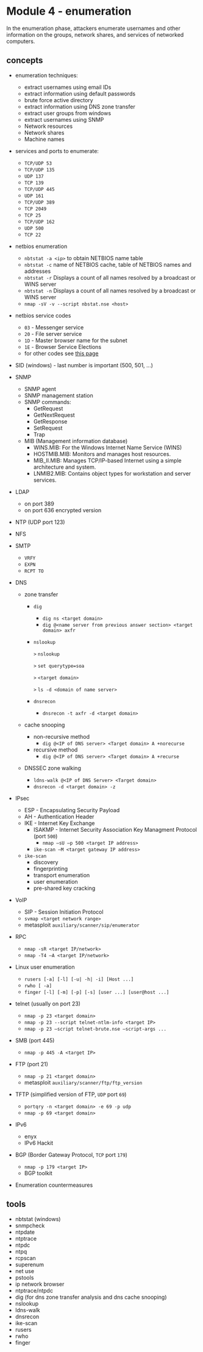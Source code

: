 # Module 4 - enumeration

In the enumeration phase, attackers enumerate usernames and other information on the groups, network shares, and services of networked computers.

## concepts

- enumeration techniques:
  - extract usernames using email IDs
  - extract information using default passwords
  - brute force active directory
  - extract information using DNS zone transfer
  - extract user groups from windows
  - extract usernames using SNMP
  - Network resources
  - Network shares
  - Machine names
- services and ports to enumerate:
  - `TCP/UDP 53`
  - `TCP/UDP 135`
  - `UDP 137`
  - `TCP 139`
  - `TCP/UDP 445`
  - `UDP 161`
  - `TCP/UDP 389`
  - `TCP 2049`
  - `TCP 25`
  - `TCP/UDP 162`
  - `UDP 500`
  - `TCP 22`
- netbios enumeration
  - `nbtstat -a <ip>` to obtain NETBIOS name table
  - `nbtstat -c` name of NETBIOS cache, table of NETBIOS names and addresses
  - `nbtstat -r` Displays a count of all names resolved by a broadcast or WINS server
  - `nbtstat -n` Displays a count of all names resolved by a broadcast or WINS server
  - `nmap -sV -v --script nbstat.nse <host>`
- netbios service codes
  - `03` - Messenger service
  - `20` - File server service
  - `1D` - Master browser name for the subnet
  - `1E` - Browser Service Elections
  - for other codes see [this page](http://www.pyeung.com/pages/microsoft/winnt/netbioscodes.html)
- SID (windows) - last number is important (500, 501, ...)
- SNMP
  - SNMP agent
  - SNMP management station
  - SNMP commands:
    - GetRequest
    - GetNextRequest
    - GetResponse
    - SetRequest
    - Trap
  - MIB (Management information database)
    - WINS.MIB: For the Windows Internet Name Service (WINS)
    - HOSTMIB.MIB: Monitors and manages host resources.
    - MIB_II.MIB: Manages TCP/IP-based Internet using a simple architecture and system.
    - LNMIB2.MIB: Contains object types for workstation and server services.

- LDAP
  - on port 389
  - on port 636 encrypted version
- NTP (UDP port 123)
- NFS
- SMTP
  - `VRFY`
  - `EXPN`
  - `RCPT TO`
- DNS

  - zone transfer

    - `dig`
      - `dig ns <target domain>`
      - `dig @<name server from previous answer section> <target domain> axfr`
    - `nslookup`

      `>` `nslookup`

      `>` `set querytype=soa`

      `>` `<target domain>`

      `>` `ls -d <domain of name server>`

    - `dnsrecon`
      - `dnsrecon -t axfr -d <target domain>`

  - cache snooping
    - non-recursive method
      - `dig @<IP of DNS server> <Target domain> A +norecurse`
    - recursive method
      - `dig @<IP of DNS server> <Target domain> A +recurse`
  - DNSSEC zone walking
    - `ldns-walk @<IP of DNS Server> <Target domain>`
    - `dnsrecon -d <target domain> -z`

- IPsec
  - ESP - Encapsulating Security Payload
  - AH - Authentication Header
  - IKE - Internet Key Exchange
    - ISAKMP - Internet Security Association Key Managment Protocol (port `500`)
      - `nmap –sU –p 500 <target IP address>`
    - `ike-scan –M <target gateway IP address>`
  - `ike-scan`
    - discovery
    - fingerprinting
    - transport enumeration
    - user enumeration
    - pre-shared key cracking
- VoIP
  - SIP - Session Initiation Protocol
  - `svmap <target network range>`
  - metasploit `auxiliary/scanner/sip/enumerator`
- RPC
  - `nmap -sR <target IP/network>`
  - `nmap -T4 –A <target IP/network>`
- Linux user enumeration
  - `rusers [-a] [-l] [-u| -h| -i] [Host ...]`
  - `rwho [ -a]`
  - `finger [-l] [-m] [-p] [-s] [user ...] [user@host ...]`
- telnet (usually on port 23)
  - `nmap -p 23 <target domain>`
  - `nmap -p 23 --script telnet-ntlm-info <target IP>`
  - `nmap -p 23 –script telnet-brute.nse –script-args ...`
- SMB (port 445)
  - `nmap -p 445 -A <target IP>`
- FTP (port 21)
  - `nmap -p 21 <target domain>`
  - metasploit `auxiliary/scanner/ftp/ftp_version`
- TFTP (simplified version of FTP, `UDP` port `69`)
  - `portqry -n <target domain> -e 69 -p udp`
  - `nmap -p 69 <target domain>`
- IPv6
  - enyx
  - IPv6 Hackit
- BGP (Border Gateway Protocol, `TCP` port `179`)
  - `nmap -p 179 <target IP>`
  - BGP toolkit
- Enumeration countermeasures

## tools

- nbtstat (windows)
- snmpcheck
- ntpdate
- ntptrace
- ntpdc
- ntpq
- rcpscan
- superenum
- net use
- pstools
- ip network browser
- ntptrace/ntpdc
- dig (for dns zone transfer analysis and dns cache snooping)
- nslookup
- ldns-walk
- dnsrecon
- ike-scan
- rusers
- rwho
- finger
